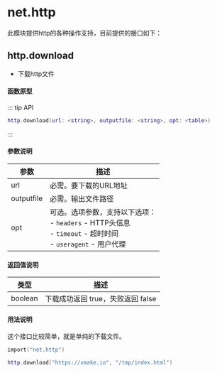 # net.http

此模块提供http的各种操作支持，目前提供的接口如下：

## http.download

- 下载http文件

#### 函数原型

::: tip API
```lua
http.download(url: <string>, outputfile: <string>, opt: <table>)
```
:::

#### 参数说明

| 参数 | 描述 |
|------|------|
| url | 必需。要下载的URL地址 |
| outputfile | 必需。输出文件路径 |
| opt | 可选。选项参数，支持以下选项：<br>- `headers` - HTTP头信息<br>- `timeout` - 超时时间<br>- `useragent` - 用户代理 |

#### 返回值说明

| 类型 | 描述 |
|------|------|
| boolean | 下载成功返回 true，失败返回 false |

#### 用法说明

这个接口比较简单，就是单纯的下载文件。

```lua
import("net.http")

http.download("https://xmake.io", "/tmp/index.html")
```
